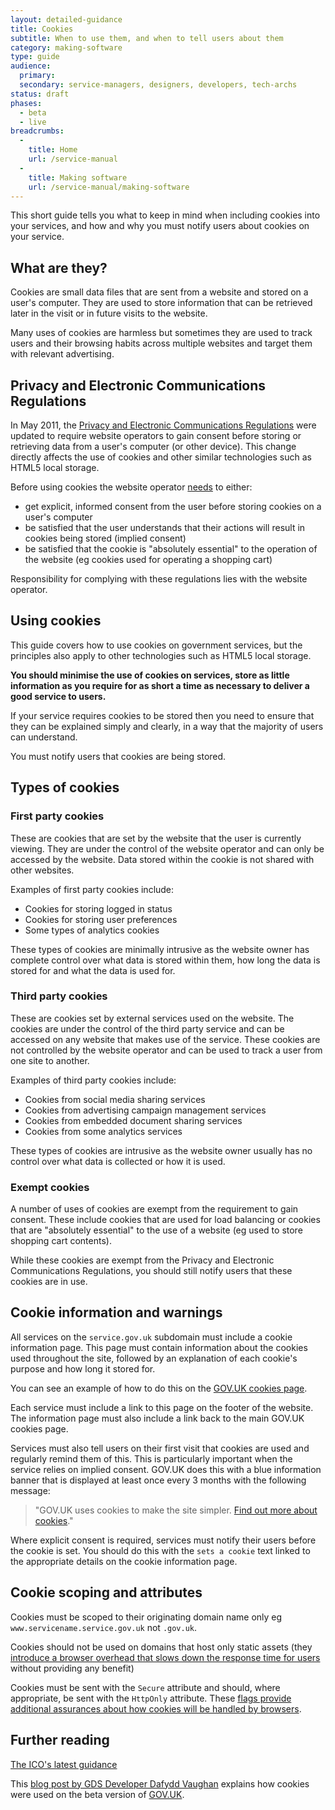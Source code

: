 ```yaml
---
layout: detailed-guidance
title: Cookies
subtitle: When to use them, and when to tell users about them
category: making-software
type: guide
audience:
  primary: 
  secondary: service-managers, designers, developers, tech-archs
status: draft
phases:
  - beta
  - live
breadcrumbs:
  -
    title: Home
    url: /service-manual
  -
    title: Making software
    url: /service-manual/making-software
---
```



This short guide tells you what to keep in mind when including cookies into your services, and how and why you must notify users about cookies on your service.

## What are they?

Cookies are small data files that are sent from a website and stored on a user's computer. They are used to store information that can be retrieved later in the visit or in future visits to the website.

Many uses of cookies are harmless but sometimes they are used to track users and their browsing habits across multiple websites and target them with relevant advertising.

## Privacy and Electronic Communications Regulations

In May 2011, the [Privacy and Electronic Communications Regulations](http://ico.org.uk/for_organisations/privacy_and_electronic_communications) were updated to require website operators to gain consent before storing or retrieving data from a user's computer (or other device). This change directly affects the use of cookies and other similar technologies such as HTML5 local storage.

Before using cookies the website operator [needs](http://www.ico.org.uk/for_organisations/privacy_and_electronic_communications/the_guide/cookies) to either:
- get explicit, informed consent from the user before storing cookies on a user's computer
- be satisfied that the user understands that their actions will result in cookies being stored (implied consent)
- be satisfied that the cookie is "absolutely essential" to the operation of the website (eg cookies used for operating a shopping cart)

Responsibility for complying with these regulations lies with the website operator.

## Using cookies

This guide covers how to use cookies on government services, but the principles also apply to other technologies such as HTML5 local storage.

**You should minimise the use of cookies on services, store as little information as you require for as short a time as necessary to deliver a good service to users.**

If your service requires cookies to be stored then you need to ensure that they can be explained simply and clearly, in a way that the majority of users can understand.

You must notify users that cookies are being stored.

## Types of cookies

### First party cookies

These are cookies that are set by the website that the user is currently viewing. They are under the control of the website operator and can only be accessed by the website. Data stored within the cookie is not shared with other websites.

Examples of first party cookies include:
- Cookies for storing logged in status
- Cookies for storing user preferences
- Some types of analytics cookies

These types of cookies are minimally intrusive as the website owner has complete control over what data is stored within them, how long the data is stored for and what the data is used for.


### Third party cookies

These are cookies set by external services used on the website. The cookies are under the control of the third party service and can be accessed on any website that makes use of the service. These cookies are not controlled by the website operator and can be used to track a user from one site to another.

Examples of third party cookies include:
- Cookies from social media sharing services
- Cookies from advertising campaign management services
- Cookies from embedded document sharing services
- Cookies from some analytics services

These types of cookies are intrusive as the website owner usually has no control over what data is collected or how it is used.

### Exempt cookies

A number of uses of cookies are exempt from the requirement to gain consent. These include cookies that are used for load balancing or cookies that are "absolutely essential" to the use of a website (eg used to store shopping cart contents).

While these cookies are exempt from the Privacy and Electronic Communications Regulations, you should still notify users that these cookies are in use.

## Cookie information and warnings

All services on the `service.gov.uk` subdomain must include a cookie information page. This page must contain information about the cookies used throughout the site, followed by an explanation of each cookie's purpose and how long it stored for.

You can see an example of how to do this on the [GOV.UK cookies page](https://www.gov.uk/support/cookies).

Each service must include a link to this page on the footer of the website. The information page must also include a link back to the main GOV.UK cookies page.

Services must also tell users on their first visit that cookies are used and regularly remind them of this. This is particularly important when the service relies on implied consent.  GOV.UK does this with a blue information banner that is displayed at least once every 3 months with the following message:

> "GOV.UK uses cookies to make the site simpler. [Find out more about cookies](https://www.gov.uk/support/cookies)."

Where explicit consent is required, services must notify their users before the cookie is set. You should do this with the `sets a cookie` text linked to the appropriate details on the cookie information page.

## Cookie scoping and attributes

Cookies must be scoped to their originating domain name only eg `www.servicename.service.gov.uk` not `.gov.uk`.

Cookies should not be used on domains that host only static assets (they [introduce a browser overhead that slows down the response time for users](http://developer.yahoo.com/performance/rules.html#cookie_free) without providing any benefit)

Cookies must be sent with the `Secure` attribute and should, where appropriate, be sent with the `HttpOnly` attribute. These [flags provide additional assurances about how cookies will be handled by browsers](https://en.wikipedia.org/wiki/HTTP_cookie#Secure_and_HttpOnly).


## Further reading
[The ICO's latest guidance](http://www.ico.gov.uk/for_organisations/privacy_and_electronic_communications/the_guide/cookies.aspx)

This [blog post by GDS Developer Dafydd Vaughan](http://digital.cabinetoffice.gov.uk/2012/01/12/cookies-on-the-beta/) explains how cookies were used on the beta version of [GOV.UK](https://www.gov.uk).
